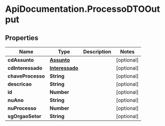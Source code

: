 # ApiDocumentation.ProcessoDTOOutput

## Properties
Name | Type | Description | Notes
------------ | ------------- | ------------- | -------------
**cdAssunto** | [**Assunto**](Assunto.md) |  | [optional] 
**cdInteressado** | [**Interessado**](Interessado.md) |  | [optional] 
**chaveProcesso** | **String** |  | [optional] 
**descricao** | **String** |  | [optional] 
**id** | **Number** |  | [optional] 
**nuAno** | **String** |  | [optional] 
**nuProcesso** | **Number** |  | [optional] 
**sgOrgaoSetor** | **String** |  | [optional] 


